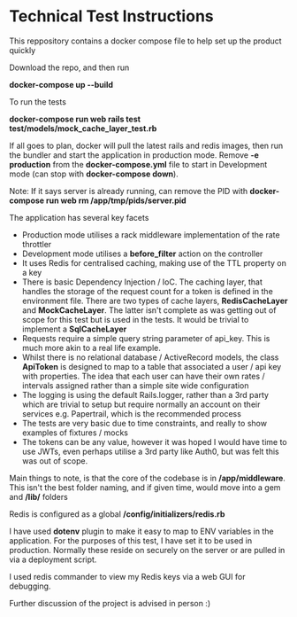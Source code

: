 # Technical Test Instructions

This reppository contains a docker compose file to help set up the product quickly

Download the repo, and then run

**docker-compose up --build**

To run the tests

**docker-compose run web rails test test/models/mock_cache_layer_test.rb**

If all goes to plan, docker will pull the latest rails and redis images, then run the bundler and start the application  in production mode. Remove **-e production** from the **docker-compose.yml** file to start in Development mode (can stop with **docker-compose down**). 

Note: If it says server is already running, can remove the PID with **docker-compose run web rm /app/tmp/pids/server.pid**

The application has several key facets

* Production mode utilises a rack middleware implementation of the rate throttler
* Development mode utilises a **before_filter** action on the controller
* It uses Redis for centralised caching, making use of the TTL property on a key
* There is basic Dependency Injection / IoC. The caching layer, that handles the storage of the request count for a token is defined in the environment file. There are two types of cache layers, **RedisCacheLayer** and **MockCacheLayer**. The latter isn't complete as was getting out of scope for this test but is used in the tests. It would be trivial to implement a **SqlCacheLayer**
* Requests require a simple query string parameter of api_key. This is much more akin to a real life example. 
* Whilst there is no relational database / ActiveRecord models, the class **ApiToken** is designed to map to a table that associated a user / api key with properties. The idea that each user can have their own rates / intervals assigned rather than a simple site wide configuration
* The logging is using the default Rails.logger, rather than a 3rd party which are trivial to setup but require normally an account on their services e.g. Papertrail, which is the recommended process
* The tests are very basic due to time constraints, and really to show examples of fixtures / mocks
* The tokens can be any value, however it was hoped I would have time to use JWTs, even perhaps utilise a 3rd party like Auth0, but was felt this was out of scope.


Main things to note, is that the core of the codebase is in **/app/middleware**. This isn't the best folder naming, and if given time, would move into a gem and **/lib/** folders

Redis is configured as a global **/config/initializers/redis.rb**

I have used **dotenv** plugin to make it easy to map to ENV variables in the application. For the purposes of this test, I have set it to be used in  production. Normally these reside on securely on the server or are pulled in via a deployment script.

I used redis commander to view my Redis keys via a web GUI for debugging. 

Further discussion of the project is advised in person :)
